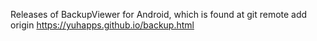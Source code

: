 Releases of BackupViewer for Android, which is found at git remote add origin https://yuhapps.github.io/backup.html
